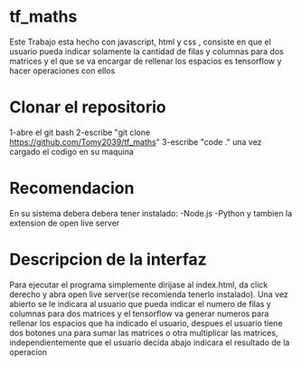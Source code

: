 # tf_maths
Este Trabajo esta hecho con javascript, html y css , consiste en que el usuario pueda indicar solamente la cantidad de filas y columnas para dos matrices y el que se va encargar de rellenar los espacios es tensorflow y hacer operaciones con ellos

# Clonar el repositorio
1-abre el git bash 
2-escribe "git clone https://github.com/Tomy2039/tf_maths" 
3-escribe "code ." una vez cargado el codigo en su maquina

# Recomendacion
En su sistema debera debera tener instalado: -Node.js -Python y tambien la extension de open live server

# Descripcion de la interfaz
Para ejecutar el programa simplemente dirijase al index.html, da click derecho y abra open live server(se recomienda tenerlo instalado).
Una vez abierto se le indicara al usuario que pueda indicar el numero de filas y columnas para dos matrices y el tensorflow va generar numeros para rellenar los espacios que ha indicado el usuario, despues el usuario tiene dos botones una para sumar las matrices o otra multiplicar las matrices, independientemente que el usuario decida abajo indicara el resultado de la operacion

